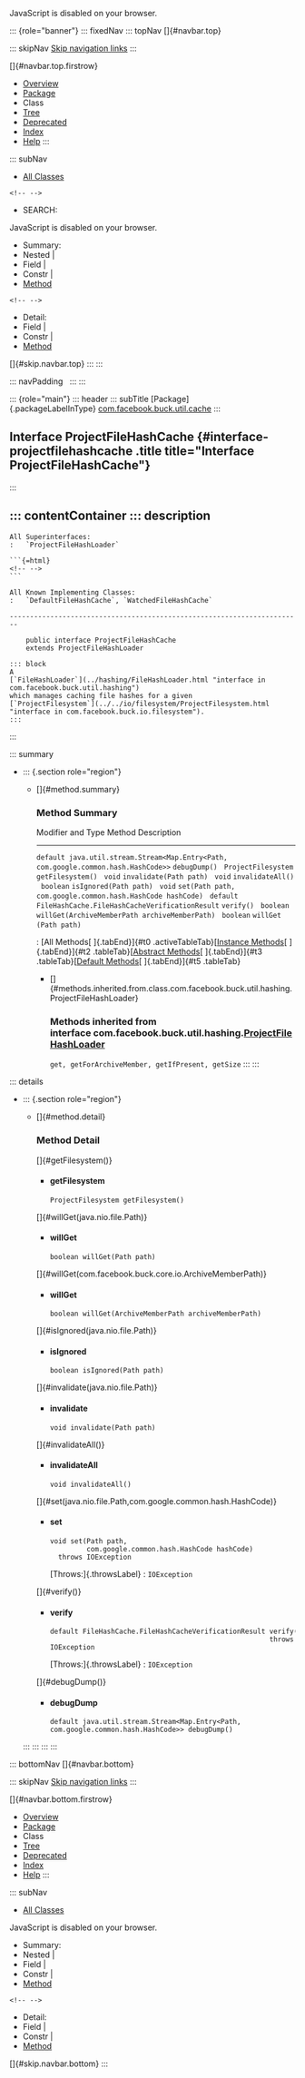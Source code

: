 <div>

JavaScript is disabled on your browser.

</div>

::: {role="banner"}
::: fixedNav
::: topNav
[]{#navbar.top}

::: skipNav
[Skip navigation links](#skip.navbar.top "Skip navigation links")
:::

[]{#navbar.top.firstrow}

-   [Overview](../../../../../index.html)
-   [Package](package-summary.html)
-   Class
-   [Tree](package-tree.html)
-   [Deprecated](../../../../../deprecated-list.html)
-   [Index](../../../../../index-all.html)
-   [Help](../../../../../help-doc.html)
:::

::: subNav
-   [All Classes](../../../../../allclasses.html)

```{=html}
<!-- -->
```
-   SEARCH:

<div>

<div>

JavaScript is disabled on your browser.

</div>

</div>

<div>

-   Summary: 
-   Nested \| 
-   Field \| 
-   Constr \| 
-   [Method](#method.summary)

```{=html}
<!-- -->
```
-   Detail: 
-   Field \| 
-   Constr \| 
-   [Method](#method.detail)

</div>

[]{#skip.navbar.top}
:::
:::

::: navPadding
 
:::
:::

::: {role="main"}
::: header
::: subTitle
[Package]{.packageLabelInType} [com.facebook.buck.util.cache](package-summary.html)
:::

## Interface ProjectFileHashCache {#interface-projectfilehashcache .title title="Interface ProjectFileHashCache"}
:::

::: contentContainer
::: description
-   

    All Superinterfaces:
    :   `ProjectFileHashLoader`

    ```{=html}
    <!-- -->
    ```

    All Known Implementing Classes:
    :   `DefaultFileHashCache`, `WatchedFileHashCache`

    ------------------------------------------------------------------------

        public interface ProjectFileHashCache
        extends ProjectFileHashLoader

    ::: block
    A
    [`FileHashLoader`](../hashing/FileHashLoader.html "interface in com.facebook.buck.util.hashing")
    which manages caching file hashes for a given
    [`ProjectFilesystem`](../../io/filesystem/ProjectFilesystem.html "interface in com.facebook.buck.io.filesystem").
    :::
:::

::: summary
-   ::: {.section role="region"}
    -   []{#method.summary}

        ### Method Summary

          Modifier and Type                                                                    Method                                                          Description
          ------------------------------------------------------------------------------------ --------------------------------------------------------------- -------------
          `default java.util.stream.Stream<Map.Entry<Path,​com.google.common.hash.HashCode>>`   `debugDump()`                                                    
          `ProjectFilesystem`                                                                  `getFilesystem()`                                                
          `void`                                                                               `invalidate​(Path path)`                                          
          `void`                                                                               `invalidateAll()`                                                
          `boolean`                                                                            `isIgnored​(Path path)`                                           
          `void`                                                                               `set​(Path path,    com.google.common.hash.HashCode hashCode)`    
          `default FileHashCache.FileHashCacheVerificationResult`                              `verify()`                                                       
          `boolean`                                                                            `willGet​(ArchiveMemberPath archiveMemberPath)`                   
          `boolean`                                                                            `willGet​(Path path)`                                             

          : [All Methods[ ]{.tabEnd}]{#t0 .activeTableTab}[[Instance
          Methods](javascript:show(2);)[ ]{.tabEnd}]{#t2
          .tableTab}[[Abstract
          Methods](javascript:show(4);)[ ]{.tabEnd}]{#t3
          .tableTab}[[Default
          Methods](javascript:show(16);)[ ]{.tabEnd}]{#t5 .tableTab}

        -   []{#methods.inherited.from.class.com.facebook.buck.util.hashing.ProjectFileHashLoader}

            ### Methods inherited from interface com.facebook.buck.util.hashing.[ProjectFileHashLoader](../hashing/ProjectFileHashLoader.html "interface in com.facebook.buck.util.hashing")

            `get, getForArchiveMember, getIfPresent, getSize`
    :::
:::

::: details
-   ::: {.section role="region"}
    -   []{#method.detail}

        ### Method Detail

        []{#getFilesystem()}

        -   #### getFilesystem

            ``` methodSignature
            ProjectFilesystem getFilesystem()
            ```

        []{#willGet(java.nio.file.Path)}

        -   #### willGet

            ``` methodSignature
            boolean willGet​(Path path)
            ```

        []{#willGet(com.facebook.buck.core.io.ArchiveMemberPath)}

        -   #### willGet

            ``` methodSignature
            boolean willGet​(ArchiveMemberPath archiveMemberPath)
            ```

        []{#isIgnored(java.nio.file.Path)}

        -   #### isIgnored

            ``` methodSignature
            boolean isIgnored​(Path path)
            ```

        []{#invalidate(java.nio.file.Path)}

        -   #### invalidate

            ``` methodSignature
            void invalidate​(Path path)
            ```

        []{#invalidateAll()}

        -   #### invalidateAll

            ``` methodSignature
            void invalidateAll()
            ```

        []{#set(java.nio.file.Path,com.google.common.hash.HashCode)}

        -   #### set

            ``` methodSignature
            void set​(Path path,
                     com.google.common.hash.HashCode hashCode)
              throws IOException
            ```

            [Throws:]{.throwsLabel}
            :   `IOException`

        []{#verify()}

        -   #### verify

            ``` methodSignature
            default FileHashCache.FileHashCacheVerificationResult verify()
                                                                  throws IOException
            ```

            [Throws:]{.throwsLabel}
            :   `IOException`

        []{#debugDump()}

        -   #### debugDump

            ``` methodSignature
            default java.util.stream.Stream<Map.Entry<Path,​com.google.common.hash.HashCode>> debugDump()
            ```
    :::
:::
:::
:::

::: bottomNav
[]{#navbar.bottom}

::: skipNav
[Skip navigation links](#skip.navbar.bottom "Skip navigation links")
:::

[]{#navbar.bottom.firstrow}

-   [Overview](../../../../../index.html)
-   [Package](package-summary.html)
-   Class
-   [Tree](package-tree.html)
-   [Deprecated](../../../../../deprecated-list.html)
-   [Index](../../../../../index-all.html)
-   [Help](../../../../../help-doc.html)
:::

::: subNav
-   [All Classes](../../../../../allclasses.html)

<div>

<div>

JavaScript is disabled on your browser.

</div>

</div>

<div>

-   Summary: 
-   Nested \| 
-   Field \| 
-   Constr \| 
-   [Method](#method.summary)

```{=html}
<!-- -->
```
-   Detail: 
-   Field \| 
-   Constr \| 
-   [Method](#method.detail)

</div>

[]{#skip.navbar.bottom}
:::
